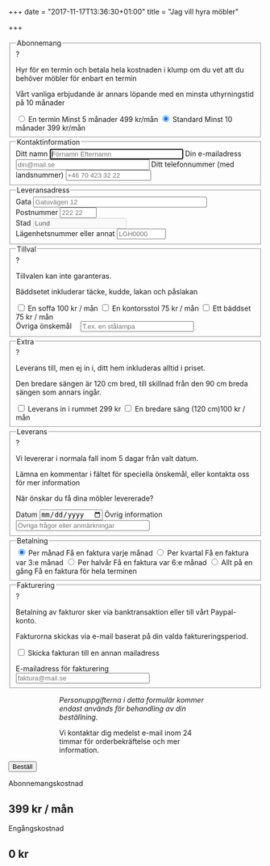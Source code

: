 +++
date = "2017-11-17T13:36:30+01:00"
title = "Jag vill hyra möbler"

+++
<form id="lease-form">
  <fieldset class="subscription"> 
    <legend>Abonnemang</legend>
    <div class="help">
      <span class="help-icon">?</span>
      <div class="help-info">
        <p>Hyr för en termin och betala hela kostnaden i klump om du vet att du behöver möbler för enbart en termin</p>
        <p>Vårt vanliga erbjudande är annars löpande med en minsta uthyrningstid på 10 månader</p>
      </div>
    </div>
    <input type="radio" name="subscription" value="short" id="subscriptionShort">
    <label for="subscriptionShort">
      <span class="subscription-name">En termin</span>
      <span class="subscription-length">Minst 5 månader</span>
      <span class="subscription-cost" data-price="499">499 kr/mån</span>
    </label>
    <input type="radio" name="subscription" value="long" id="subscriptionLong" checked>
    <label for="subscriptionLong">
      <span class="subscription-name">Standard</span>
      <span class="subscription-length">Minst 10 månader</span>
      <span class="subscription-cost" data-price="399">399 kr/mån</span>
    </label>
  </fieldset>
  <fieldset> 
    <legend>Kontaktinformation</legend>
    <label for="name">Ditt namn</label>
    <input required autofocus type="text" name="name" placeholder="Förnamn Efternamn" id="name" size="30">
    <label for="email">Din e-mailadress</label>
    <input required type="email" name="email" placeholder="din@mail.se" id="email" size="30">
    <label for="telephone">Ditt telefonnummer (med landsnummer)</label>
    <input required type="tel" name="telephone" placeholder="+46 70 423 32 22" id="telephone" size="18">
  </fieldset>
  <fieldset> 
    <legend>Leveransadress</legend>
    <label for="street">Gata</label>
    <input required type="text" name="street" placeholder="Gatuvägen 12" id="street" size="40">
    <div>
      <div>
        <label for="postal">Postnummer</label>
        <input required type="text" name="postal" placeholder="222 22" id="postal" size="6">
      </div>
      <div>
        <label for="city">Stad</label>
        <input required type="text" name="city" placeholder="Lund" id="city" value="Lund" disabled>
      </div>
    </div>
    <label for="room">Lägenhetsnummer eller annat</label>
    <input type="text" name="room" placeholder="LGH0000" id="room" size="9">
  </fieldset>
  <fieldset> 
    <div class="help">
      <span class="help-icon">?</span>
      <div class="help-info">
        <p>Tillvalen kan inte garanteras.</p>
        <p>Bäddsetet inkluderar täcke, kudde, lakan och påslakan</p>
      </div>
    </div>
    <legend>Tillval</legend>
    <input type="checkbox" name="sofa" id="sofa">
    <label for="sofa">En soffa <span data-price="100">100 kr / mån</span></label>
    <input type="checkbox" name="officeChair" id="officeChair">
    <label for="officeChair">En kontorsstol <span data-price="75">75 kr / mån</span></label>
    <input type="checkbox" name="bedSet" id="bedSet">
    <label for="bedSet">Ett bäddset <span data-price="75">75 kr / mån</span></label>
    <div class="l-center">
      <label for="otherAddon">Övriga önskemål</label>
      <input type="input" placeholder="T.ex. en stålampa" name="otherAddon" id="otherAddon" size="25" style="margin-left:1em;">
    </div>
  </fieldset>
  <fieldset> 
    <legend>Extra</legend>
    <div class="help">
      <span class="help-icon">?</span>
      <div class="help-info">
        <p>Leverans till, men ej in i, ditt hem inkluderas alltid i priset.</p>
        <p>Den bredare sängen är 120 cm bred, till skillnad från den 90 cm breda sängen som annars ingår.</p>
      </div>
    </div>
    <input type="checkbox" name="homeDelivery" id="homeDelivery">
    <label for="homeDelivery">Leverans in i rummet <span data-fee="299">299 kr</span></label>
    <input type="checkbox" name="wideBed" id="wideBed">
    <label for="wideBed">En bredare säng (120 cm)<span data-price="100">100 kr / mån</span></label>
  </fieldset>
  <fieldset>
    <div class="help">
      <span class="help-icon">?</span>
      <div class="help-info">
        <p>Vi levererar i normala fall inom 5 dagar från valt datum.</p>
        <p>Lämna en kommentar i fältet för speciella önskemål, eller kontakta oss för mer information</p>
      </div>
    </div>
    <legend>Leverans</legend>
    <p>När önskar du få dina möbler levererade?</p>
    <label for="delivery">Datum</label>
    <input required type="date" name="delivery" placeholder="Datum" id="delivery">
    <label for="other">Övrig information</label>
    <input type="text" name="other" placeholder="Övriga frågor eller anmärkningar" id="other" size="30">
  </fieldset>
  <fieldset>
    <legend>Betalning</legend>
    <input type="radio" name="payment" value="1" data-name="/ mån" id="paypermonth" checked>
    <label class="label-wide" for="paypermonth">
      <span class="subscription-name">Per månad</span>
      <span class="subscription-length">Få en faktura varje månad</span>
    </label>
    <input data-show="long" type="radio" name="payment" value="3" data-name="per kvartal" id="payperquarter">
    <label data-show="long" class="label-wide" for="payperquarter">
      <span class="subscription-name">Per kvartal</span>
      <span class="subscription-length">Få en faktura var 3:e månad</span>
    </label>
    <input data-show="long" type="radio" name="payment" value="6" data-name="per halvår" id="payperhalfyear">
    <label data-show="long" class="label-wide" for="payperhalfyear">
      <span class="subscription-name">Per halvår</span>
      <span class="subscription-length">Få en faktura var 6:e månad</span>
    </label>
    <input data-show="short" type="radio" name="payment" value="5" data-name="för allt" id="payall">
    <label data-show="short" class="label-wide" for="payall">
      <span class="subscription-name">Allt på en gång</span>
      <span class="subscription-length">Få en faktura för hela terminen</span>
    </label>
  </fieldset>
  <fieldset>
    <legend>Fakturering</legend>
    <div class="help">
      <span class="help-icon">?</span>
      <div class="help-info">
        <p>Betalning av fakturor sker via banktransaktion eller till vårt Paypal-konto.</p>
        <p>Fakturorna skickas via e-mail baserat på din valda faktureringsperiod.</p>
      </div>
    </div>
    <input type="checkbox" name="useInvoiceEmail" id="useInvoiceEmail" value="useInvoiceEmail">
    <label class="label-wide" for="useInvoiceEmail">Skicka fakturan till en annan mailadress</label>
    <div class="l-center" data-show="useInvoiceEmail" style="padding-top: 1em">
      <label for="invoiceEmail">E-mailadress för fakturering</label><br />
      <input required type="invoiceEmail" name="invoiceEmail" placeholder="faktura@mail.se" id="invoiceEmail" size="30">
    </div>
  </fieldset>
  <div class="l-center">
    <div style="width: 60%; margin: 0 auto;">
      <p><i>Personuppgifterna i detta formulär kommer endast används för behandling av din beställning.</i></p>
      <p>Vi kontaktar dig medelst e-mail inom 24 timmar för orderbekräftelse och mer information.</p>
    </div>
    <input role="button" class="l-button" type="submit" value="Beställ">
  </div>
  <div class="l-floating costs l-grid">
    <div>
      <p>Abonnemangskostnad</p>
      <h2><span id="monthlyCost">399</span> kr <span id="payPeriod">/ mån</span></h2>
    </div>
    <div>
      <p>Engångskostnad</p>
      <h2><span id="feeCost">0</span> kr</h2>
    </div>
  </div>
</form>